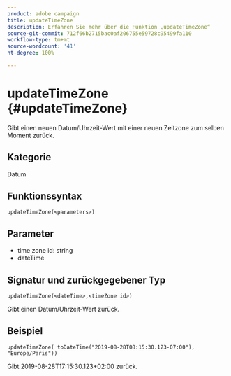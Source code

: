 ```yaml
---
product: adobe campaign
title: updateTimeZone
description: Erfahren Sie mehr über die Funktion „updateTimeZone“
source-git-commit: 712f66b2715bac0af206755e59728c95499fa110
workflow-type: tm+mt
source-wordcount: '41'
ht-degree: 100%

---
```



# updateTimeZone {#updateTimeZone}

Gibt einen neuen Datum/Uhrzeit-Wert mit einer neuen Zeitzone zum selben Moment zurück.

## Kategorie

Datum

## Funktionssyntax

`updateTimeZone(<parameters>)`

## Parameter

* time zone id: string
* dateTime

## Signatur und zurückgegebener Typ

`updateTimeZone(<dateTime>,<timeZone id>)`

Gibt einen Datum/Uhrzeit-Wert zurück.

## Beispiel

`updateTimeZone( toDateTime("2019-08-28T08:15:30.123-07:00"), "Europe/Paris"))`

Gibt 2019-08-28T17:15:30.123+02:00 zurück.

<!--`updateTimeZone( toDateTime("2019-08-28T08:15:30.123-07:00"), toTimeZone("Europe/Paris")))`

Returns "2019-08-28T17:15:30.123+02:00".-->
